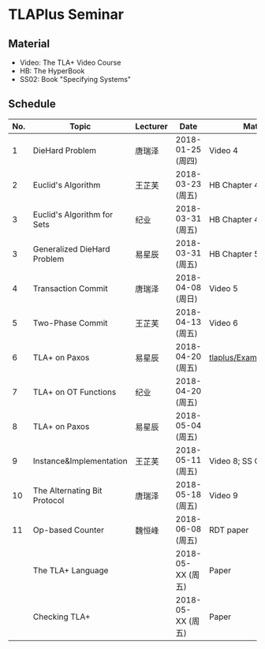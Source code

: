 # TLAPlus Seminar

## Material

- Video: The TLA+ Video Course
- HB: The HyperBook
- SS02: Book "Specifying Systems"

## Schedule

|	No.	|	Topic		|	Lecturer	|	Date	|	Material	|	Comment		|
| ------------- | --------------------- | --------------------- | ------------- | --------------------- | --------------------- |
| 1		| DieHard Problem 	|	唐瑞泽		| 2018-01-25 (周四)	|  Video 4		|		|
| 2		| Euclid's Algorithm	|	王芷芙		| 2018-03-23 (周五)	|  HB Chapter 4 (4.1-4.6)  | (4.7-4.9) 可选|
| 3		| Euclid's Algorithm for Sets |	纪业		| 2018-03-31 (周五) 	|  HB Chapter 4 (4.10)  | 		|
| 3		| Generalized DieHard Problem | 易星辰  	| 2018-03-31 (周五) 	|  HB Chapter 5 	| 		|
| 4 		| Transaction Commit	|	唐瑞泽		| 2018-04-08 (周日)  	|  Video 5		|		|
| 5 		| Two-Phase Commit	|	王芷芙  	| 2018-04-13 (周五)  	|  Video 6		|		|
| 6 		| TLA+ on Paxos 	|	易星辰  	| 2018-04-20 (周五)  	|  [tlaplus/Examples/Paxos.tla](https://github.com/tlaplus/Examples/tree/master/specifications/Paxos)			|		|
| 7 		| TLA+ on OT Functions  |	纪业  		| 2018-04-20 (周五)  	|  			| 本科毕业设计相关		|
| 8 		| TLA+ on Paxos		|	易星辰  	| 2018-05-04 (周五)  	|  			| 本科毕业设计相关		|
| 9 		| Instance&Implementation	|  王芷芙  	| 2018-05-11 (周五)  	|  Video 8; SS Chapters 3, 4 |		|
| 10 		| The Alternating Bit Protocol  |  唐瑞泽	| 2018-05-18 (周五)  	|  Video 9		|		|
| 11 		| Op-based Counter	|  魏恒峰		| 2018-06-08 (周五)  	|  RDT paper		| RDT Project   |
| | The TLA+ Language	|	| 2018-05-XX (周五)  	|  Paper |		|
| | Checking TLA+ |	| 2018-05-XX (周五)  	|  Paper |		|